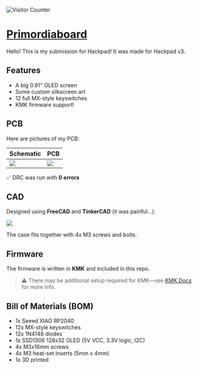 </br><img src="https://profile-counter.glitch.me/Dragonruler1000-primordiaboard/count.svg" alt="Visitor Counter"/>
# [Primordiaboard](https://primordiasystems.minecraftchest2.us/projects/primordiaboard.html)

Hello! This is my submission for Hackpad! It was made for Hackpad v3.

## Features
- A big 0.91" OLED screen
- Some custom silkscreen art
- 12 full MX-style keyswitches
- KMK firmware support!

## PCB

Here are pictures of my PCB:

| **Schematic** | **PCB** |
|---------------|---------|
| ![](https://github.com/dragonruler1000/hackpad-macro_pad/blob/main/assets/schematic.png) | ![](https://github.com/dragonruler1000/hackpad-macro_pad/blob/main/assets/PCB.png) |

✅ DRC was run with **0 errors**

## CAD

Designed using **FreeCAD** and **TinkerCAD** (it was painful...).

![](https://github.com/dragonruler1000/hackpad-macro_pad/blob/main/assets/full_case.png)

The case fits together with 4x M3 screws and bolts.

## Firmware

The firmware is written in **KMK** and included in this repo.

> ⚠️ There may be additional setup required for KMK—see [KMK Docs](https://kmkfw.io/docs/) for more info.

## Bill of Materials (BOM)
- 1x Seeed XIAO RP2040
- 12x MX-style keyswitches
- 12x 1N4148 diodes
- 1x SSD1306 128x32 OLED (5V VCC, 3.3V logic, I2C)
- 4x M3x16mm screws
- 4x M3 heat-set inserts (5mm x 4mm)
- 1x 3D printed
